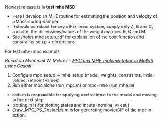Newest release is in **test mhe MSD**
  - Here I develop an MHE routine for estimating the position and velocity of a Mass-spring-damper.
  - It should be robust for any other linear system, supply only A, B and C, and alter the dimensions/values of the weight matrices R, Q and M.
  - See /notes mhe setup.pdf for explanation of the cost function and constraints setup + dimensions




For test mhe+mpc example:

*Based on Mohamed W. Mehrez - [MPC and MHE implementation in Matlab using Casadi](https://www.youtube.com/watch?v=RrnkPrcpyEA&list=PLK8squHT_Uzej3UCUHjtOtm5X7pMFSgAL)*
1. Configure mpc_setup -> mhe_setup (model, weights, constraints, initial values, setpoint values)
2. Run either mpc alone (run_mpc.m) or mpc+mhe (run_mhe.m)

- shift.m is responsible for applying control input to the model and moving to the next step.
- plotting.m is for plotting states and inputs (nominal vs est.)
- Draw_MPC_PS_Obstacles.m is for generating movie/GIF of the mpc in action.
